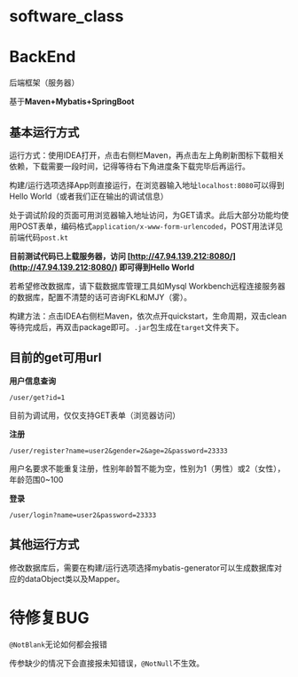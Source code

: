 # software_class

# BackEnd

后端框架（服务器）

基于**Maven+Mybatis+SpringBoot**

## 基本运行方式

运行方式：使用IDEA打开，点击右侧栏Maven，再点击左上角刷新图标下载相关依赖，下载需要一段时间，记得等待右下角进度条下载完毕后再运行。

构建/运行选项选择App则直接运行，在浏览器输入地址`localhost:8080`可以得到Hello World（或者我们正在输出的调试信息）

处于调试阶段的页面可用浏览器输入地址访问，为GET请求。此后大部分功能均使用POST表单，编码格式`application/x-www-form-urlencoded`，POST用法详见前端代码`post.kt`

**目前测试代码已上载服务器，访问 [http://47.94.139.212:8080/](http://47.94.139.212:8080/) 即可得到Hello World**

若希望修改数据库，请下载数据库管理工具如Mysql Workbench远程连接服务器的数据库，配置不清楚的话可咨询FKL和MJY（雾）。

构建方法：点击IDEA右侧栏Maven，依次点开quickstart，生命周期，双击clean等待完成后，再双击package即可。`.jar`包生成在`target`文件夹下。

## 目前的get可用url

**用户信息查询**

`/user/get?id=1`

目前为调试用，仅仅支持GET表单（浏览器访问）

**注册**

`/user/register?name=user2&gender=2&age=2&password=23333`

用户名要求不能重复注册，性别年龄暂不能为空，性别为1（男性）或2（女性），年龄范围0~100

**登录**

`/user/login?name=user2&password=23333`

## 其他运行方式

修改数据库后，需要在构建/运行选项选择mybatis-generator可以生成数据库对应的dataObject类以及Mapper。

# 待修复BUG

`@NotBlank`无论如何都会报错

传参缺少的情况下会直接报未知错误，`@NotNull`不生效。